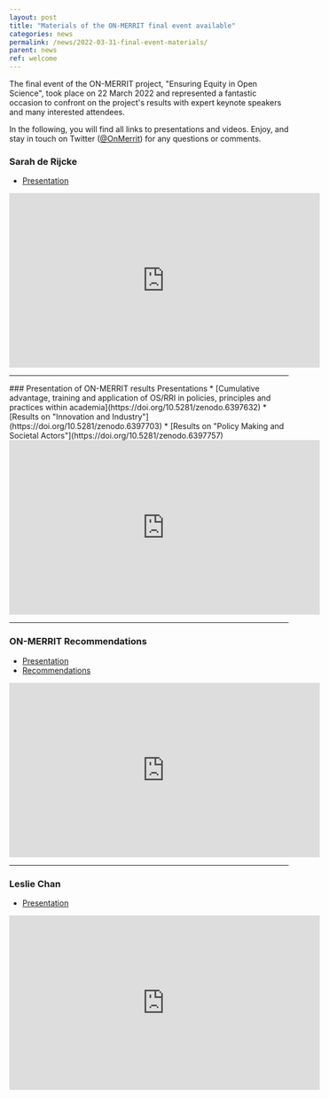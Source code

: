 ```yaml
---
layout: post
title: "Materials of the ON-MERRIT final event available"
categories: news
permalink: /news/2022-03-31-final-event-materials/
parent: news
ref: welcome
---
```


The final event of the ON-MERRIT project, "Ensuring Equity in Open Science", took place on 22 March 2022 and represented a fantastic occasion to confront on the project's results with expert keynote speakers and many interested attendees.

In the following, you will find all links to presentations and videos. Enjoy, and stay in touch on Twitter ([@OnMerrit](https://twitter.com/OnMerrit)) for any questions or comments.


### Sarah de Rijcke
* [Presentation](https://doi.org/10.5281/zenodo.6397581)

<div class="responsive-embed">
  <iframe width="560" height="315" src="https://www.youtube.com/embed/4NsTK6UhexE" title="YouTube video player" frameborder="0" allow="accelerometer; autoplay; clipboard-write; encrypted-media; gyroscope; picture-in-picture" allowfullscreen></iframe>
  </div>
 
<hr />
### Presentation of ON-MERRIT results
Presentations
* [Cumulative advantage, training and application of OS/RRI in policies, principles and practices within academia](https://doi.org/10.5281/zenodo.6397632)
* [Results on "Innovation and Industry"](https://doi.org/10.5281/zenodo.6397703)
* [Results on "Policy Making and Societal Actors"](https://doi.org/10.5281/zenodo.6397757)

<div class="responsive-embed">
  <iframe width="560" height="315" src="https://www.youtube.com/embed/bjli_YMSitc" title="YouTube video player" frameborder="0" allow="accelerometer; autoplay; clipboard-write; encrypted-media; gyroscope; picture-in-picture" allowfullscreen></iframe>
  </div>
<hr />

### ON-MERRIT Recommendations
* [Presentation](https://doi.org/10.5281/zenodo.6407932)
* [Recommendations](https://doi.org/10.5281/zenodo.6276752)

<div class="responsive-embed">
  <iframe width="560" height="315" src="https://www.youtube.com/embed/BdRw_9NfyDk" title="YouTube video player" frameborder="0" allow="accelerometer; autoplay; clipboard-write; encrypted-media; gyroscope; picture-in-picture" allowfullscreen></iframe>
  </div>
<hr />

### Leslie Chan
* [Presentation](https://doi.org/10.5281/zenodo.6377047)

<div class="responsive-embed">
  <iframe width="560" height="315" src="https://www.youtube.com/embed/MzKI-uFB-Xs" title="YouTube video player" frameborder="0" allow="accelerometer; autoplay; clipboard-write; encrypted-media; gyroscope; picture-in-picture" allowfullscreen></iframe>
  </div>
